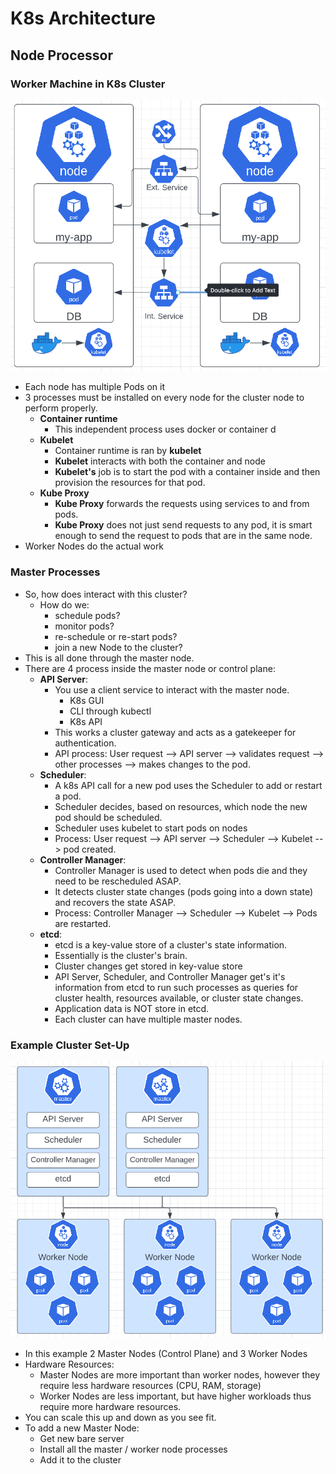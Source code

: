 # K8s Architecture

## Node Processor

### Worker Machine in K8s Cluster

![worker_machine](../images/node_processes.png)

- Each node has multiple Pods on it
- 3 processes must be installed on every node for the cluster node to perform properly.
  - **Container runtime**
    - This independent process uses docker or container d
  - **Kubelet**
    - Container runtime is ran by **kubelet**
    - **Kubelet** interacts with both the container and node
    - **Kubelet's** job is to start the pod with a container inside and then provision the resources for that pod.
  - **Kube Proxy**
    - **Kube Proxy** forwards the requests using services to and from pods.
    - **Kube Proxy** does not just send requests to any pod, it is smart enough to send the request to pods that are in the same node.
- Worker Nodes do the actual work

### Master Processes

- So, how does interact with this cluster?
  - How do we:
    - schedule pods?
    - monitor pods?
    - re-schedule or re-start pods?
    - join a new Node to the cluster?
- This is all done through the master node.
- There are 4 process inside the master node or control plane:
  - **API Server**:
    - You use a client service to interact with the master node.
      - K8s GUI
      - CLI through kubectl
      - K8s API
    - This works a cluster gateway and acts as a gatekeeper for authentication.
    - API process: User request --> API server --> validates request --> other processes --> makes changes to the pod.
  - **Scheduler**:
    - A k8s API call for a new pod uses the Scheduler to add or restart a pod.
    - Scheduler decides, based on resources, which node the new pod should be scheduled.
    - Scheduler uses kubelet to start pods on nodes
    - Process: User request --> API server --> Scheduler --> Kubelet --> pod created.
  - **Controller Manager**:
    - Controller Manager is used to detect when pods die and they need to be rescheduled ASAP.
    - It detects cluster state changes (pods going into a down state) and recovers the state ASAP.
    - Process: Controller Manager --> Scheduler --> Kubelet --> Pods are restarted.
  - **etcd**:
    - etcd is a key-value store of a cluster's state information.
    - Essentially is the cluster's brain.
    - Cluster changes get stored in key-value store
    - API Server, Scheduler, and Controller Manager get's it's information from etcd to run such processes as queries for cluster health, resources available, or cluster state changes.
    - Application data is NOT store in etcd.
    - Each cluster can have multiple master nodes.

### Example Cluster Set-Up

![master_node](../images/master_node.png)

- In this example 2 Master Nodes (Control Plane) and 3 Worker Nodes
- Hardware Resources:
  - Master Nodes are more important than worker nodes, however they require less hardware resources (CPU, RAM, storage)
  - Worker Nodes are less important, but have higher workloads thus require more hardware resources.
- You can scale this up and down as you see fit.
- To add a new Master Node:
  - Get new bare server
  - Install all the master / worker node processes
  - Add it to the cluster



